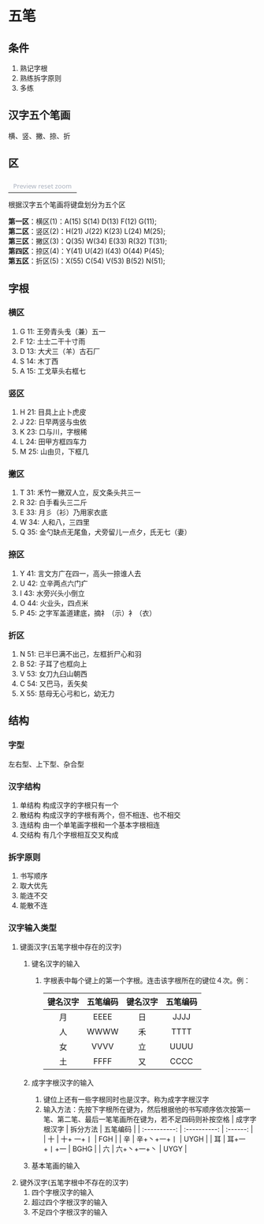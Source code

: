 <!--
 * @Description: 五笔练习Day1
 * @Author: HZQ
 * @Date: 2020-11-17 19:51:24
 * @LastEditTime: 2020-11-22 20:14:23
-->
# 五笔

## 条件

1. 熟记字根
2. 熟练拆字原则
3. 多练

## 汉字五个笔画

横、竖、撇、捺、折

## 区
<table style="border-collapse: collapse; color: rgb(171, 178, 191); font-family: &quot;Segoe WPC&quot;, &quot;Segoe UI&quot;, sans-serif; font-size: 13px; font-style: normal; font-variant-ligatures: normal; font-variant-caps: normal; font-weight: 400; letter-spacing: normal; orphans: 2; text-align: start; text-indent: 0px; text-transform: none; white-space: normal; widows: 2; word-spacing: 0px; -webkit-text-stroke-width: 0px; text-decoration-style: initial; text-decoration-color: initial;"><tbody><tr><td style="padding: 5px 10px; border-top: 1px solid rgba(255, 255, 255, 0.18); border-right-color: rgba(255, 255, 255, 0.18); border-bottom-color: rgba(255, 255, 255, 0.18); border-left-color: rgba(255, 255, 255, 0.18);">Preview reset zoom</td></tr><tr></tr></tbody></table>
根据汉字五个笔画将键盘划分为五个区

**第一区**：横区(1)：A(15) S(14) D(13) F(12) G(11);  
**第二区**：竖区(2)：H(21) J(22) K(23) L(24) M(25);  
**第三区**：撇区(3)：Q(35) W(34) E(33) R(32) T(31);  
**第四区**：捺区(4)：Y(41) U(42) I(43) O(44) P(45);  
**第五区**：折区(5)：X(55) C(54) V(53) B(52) N(51);

## 字根

### 横区

1. G 11: 王旁青头戋（兼）五一
2. F 12: 土士二干十寸雨
3. D 13: 大犬三（羊）古石厂
4. S 14: 木丁西
5. A 15: 工戈草头右框七

### 竖区

1. H 21: 目具上止卜虎皮
2. J 22: 日早两竖与虫依
3. K 23: 口与川，字根稀
4. L 24: 田甲方框四车力
5. M 25: 山由贝，下框几

### 撇区

1. T 31: 禾竹一撇双人立，反文条头共三一
2. R 32: 白手看头三二斤
3. E 33: 月彡（衫）乃用家衣底
4. W 34: 人和八，三四里
5. Q 35: 金勺缺点无尾鱼，犬旁留儿一点夕，氏无七（妻）

### 捺区

1. Y 41: 言文方广在四一，高头一捺谁人去
2. U 42: 立辛两点六门疒
3. I 43: 水旁兴头小倒立
4. O 44: 火业头，四点米
5. P 45: 之字军盖道建底，摘礻（示）衤（衣）

### 折区

1. N 51: 已半巳满不出己，左框折尸心和羽
2. B 52: 子耳了也框向上
3. V 53: 女刀九臼山朝西
4. C 54: 又巴马，丢矢矣
5. X 55: 慈母无心弓和匕，幼无力

## 结构

### 字型

左右型、上下型、杂合型

### 汉字结构

1. 单结构 构成汉字的字根只有一个  
2. 散结构 构成汉字的字根有两个，但不相连、也不相交  
3. 连结构 由一个单笔画字根和一个基本字根相连  
4. 交结构 有几个字根相互交叉构成

### 拆字原则

1. 书写顺序  
2. 取大优先  
3. 能连不交  
4. 能散不连

### 汉字输入类型

1. 键面汉字(五笔字根中存在的汉字)
   1. 键名汉字的输入
      1. 字根表中每个键上的第一个字根。连击该字根所在的键位４次。例：

            | 键名汉字 | 五笔编码 | 键名汉字 | 五笔编码 |
            | :------: | :------: | :------: | :------: |
            |    月    |   EEEE   |    日    |   JJJJ   |
            |    人    |   WWWW   |    禾    |   TTTT   |
            |    女    |   VVVV   |    立    |   UUUU   |
            |    土    |   FFFF   |    又    |   CCCC   |

   2. 成字字根汉字的输入
      1. 键位上还有一些字根同时也是汉字。称为成字字根汉字
      2. 输入方法：先按下字根所在键为，然后根据他的书写顺序依次按第一笔、第二笔、最后一笔笔画所在键为，若不足四码则补按空格
            | 成字字根汉字 |   拆分方法   | 五笔编码 |
            | :----------: | :----------: | :------: |
            |      十      | 十+    一+丨 |   FGH    |
            |      辛      | 辛+丶+一+丨  |   UYGH   |
            |      耳      | 耳+一+丨+一  |   BGHG   |
            |      六      | 六+丶+一+丶  |   UYGY   |
   3. 基本笔画的输入
2. 键外汉字(五笔字根中不存在的汉字)
   1. 四个字根汉字的输入
   2. 超过四个字根汉字的输入
   3. 不足四个字根汉字的输入
